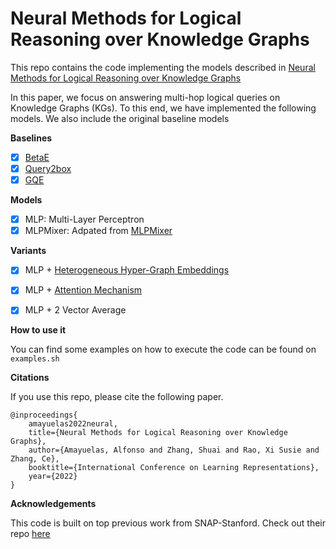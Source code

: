 # Neural Methods for Logical Reasoning over Knowledge Graphs
This repo contains the code implementing the models described in [Neural Methods for Logical Reasoning over Knowledge Graphs](https://openreview.net/forum?id=tgcAoUVHRIB)

In this paper, we focus on answering multi-hop logical queries on Knowledge Graphs (KGs). To this end, we have implemented the following models. We also include the original baseline models

**Baselines**
- [x] [BetaE](https://arxiv.org/abs/2010.11465)
- [x] [Query2box](https://arxiv.org/abs/2002.05969)
- [x] [GQE](https://arxiv.org/abs/1806.01445)

**Models**
- [x] MLP: Multi-Layer Perceptron
- [x] MLPMixer: Adpated from [MLPMixer](https://arxiv.org/abs/2105.01601)

**Variants**
- [x] MLP + [Heterogeneous Hyper-Graph Embeddings](https://arxiv.org/abs/2010.10728)
- [x] MLP + [Attention Mechanism](https://arxiv.org/pdf/1706.03762.pdf)
- [x] MLP + 2 Vector Average


**How to use it**

You can find some examples on how to execute the code can be found on `examples.sh`

**Citations**

If you use this repo, please cite the following paper.

```
@inproceedings{
    amayuelas2022neural,
    title={Neural Methods for Logical Reasoning over Knowledge Graphs},
    author={Amayuelas, Alfonso and Zhang, Shuai and Rao, Xi Susie and Zhang, Ce},
    booktitle={International Conference on Learning Representations},
    year={2022}
}
```

**Acknowledgements**

This code is built on top previous work from SNAP-Stanford. Check out their repo [here](https://github.com/snap-stanford/KGReasoning)
